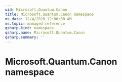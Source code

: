 ```yaml
---
uid: Microsoft.Quantum.Canon
title: Microsoft.Quantum.Canon namespace
ms.date: 12/4/2020 12:00:00 AM
ms.topic: managed-reference
qsharp.kind: namespace
qsharp.name: Microsoft.Quantum.Canon
qsharp.summary: ''
---
```


# Microsoft.Quantum.Canon namespace



